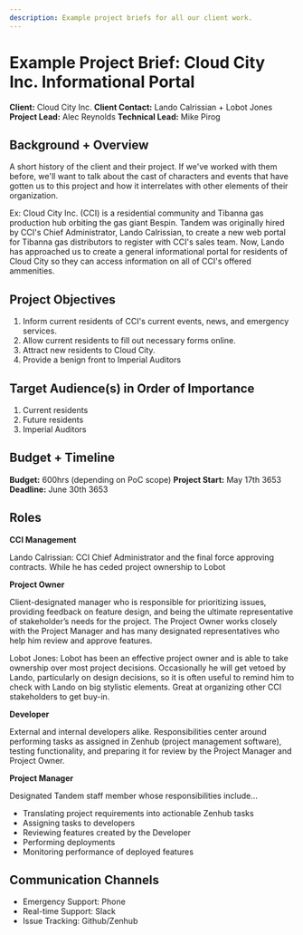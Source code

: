 ```yaml
---
description: Example project briefs for all our client work.
---
```

Example Project Brief: Cloud City Inc. Informational Portal
===========================================================

**Client:** Cloud City Inc.
**Client Contact:** Lando Calrissian + Lobot Jones
**Project Lead:** Alec Reynolds
**Technical Lead:** Mike Pirog

Background + Overview
---------------------

A short history of the client and their project. If we've worked with them before, we'll want to talk about the cast of characters and events that have gotten us to this project and how it interrelates with other elements of their organization.

Ex: Cloud City Inc. (CCI) is a residential community and Tibanna gas production hub orbiting the gas giant Bespin. Tandem was originally hired by CCI's Chief Administrator, Lando Calrissian, to create a new web portal for Tibanna gas distributors to register with CCI's sales team. Now, Lando has approached us to create a general informational portal for residents of Cloud City so they can access information on all of CCI's offered ammenities.

Project Objectives
------------------

1. Inform current residents of CCI's current events, news, and emergency services.
2. Allow current residents to fill out necessary forms online.
3. Attract new residents to Cloud City.
4. Provide a benign front to Imperial Auditors

Target Audience(s) in Order of Importance
-----------------------------------------

1. Current residents
2. Future residents
3. Imperial Auditors

Budget + Timeline
-----------------

**Budget:** 600hrs (depending on PoC scope)
**Project Start:** May 17th 3653
**Deadline:** June 30th 3653

Roles
-----

**CCI Management**

Lando Calrissian: CCI Chief Administrator and the final force approving contracts. While he has ceded project ownership to Lobot

**Project Owner**

Client-designated manager who is responsible for prioritizing issues, providing feedback on feature design, and being the ultimate representative of stakeholder’s needs for the project. The Project Owner works closely with the Project Manager and has many designated representatives who help him review and approve features.

Lobot Jones: Lobot has been an effective project owner and is able to take ownership over most project decisions. Occasionally he will get vetoed by Lando, particularly on design decisions, so it is often useful to remind him to check with Lando on big stylistic elements. Great at organizing other CCI stakeholders to get buy-in.

**Developer**

External and internal developers alike. Responsibilities center around performing tasks as assigned in Zenhub (project management software), testing functionality, and preparing it for review by the Project Manager and Project Owner.

**Project Manager**

Designated Tandem staff member whose responsibilities include…

* Translating project requirements into actionable Zenhub tasks
* Assigning tasks to developers
* Reviewing features created by the Developer
* Performing deployments
* Monitoring performance of deployed features

Communication Channels
----------------------

* Emergency Support: Phone
* Real-time Support: Slack
* Issue Tracking: Github/Zenhub
